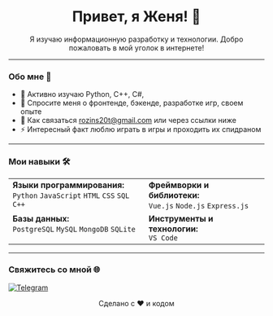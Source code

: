 <div align="center">
  <h1>Привет, я Женя! 👋</h1>
  <p>Я изучаю информационную разработку и технологии. Добро пожаловать в мой уголок в интернете!</p>
</div>

---

### Обо мне 🌟


- 🌱 Активно изучаю Python, C++, C#, 
- 💬 Спросите меня о фронтенде, бэкенде, разработке игр, своем опыте
- 📧 Как связаться rozins20t@gmail.com или через ссылки ниже
- ⚡ Интересный факт люблю играть в игры и проходить их спидраном 

---

### Мои навыки 🛠️

<table>
  <tr>
    <td valign="top">
      <strong>Языки программирования:</strong><br>
      <code>Python</code> <code>JavaScript</code>  <code>HTML</code> <code>CSS</code> <code>SQL</code>  <code>C++</code>
     
  </td>
    <td valign="top">
      <strong>Фреймворки и библиотеки:</strong><br>
      <code>Vue.js</code> <code>Node.js</code> <code>Express.js</code> 

  </td>
  </tr>
  <tr>
    <td valign="top">
      <strong>Базы данных:</strong><br>
      <code>PostgreSQL</code> <code>MySQL</code> <code>MongoDB</code> <code>SQLite</code>
      <!-- Добавьте или удалите базы данных -->
    </td>
    <td valign="top">
      <strong>Инструменты и технологии:</strong><br>
    <code>VS Code</code> 
      <!-- Добавьте или удалите инструменты -->
    </td>
  </tr>
</table>

---

### Свяжитесь со мной 🌐


[![Telegram](https://img.shields.io/badge/Telegram-2CA5E0?style=for-the-badge&logo=telegram&logoColor=white)](https://t.me/@Bi0nTeSS)


<!-- Добавьте или удалите значки социальных сетей. Найдите больше на shields.io -->





<div align="center">
  <p>Сделано с ❤️ и кодом</p>
</div>
